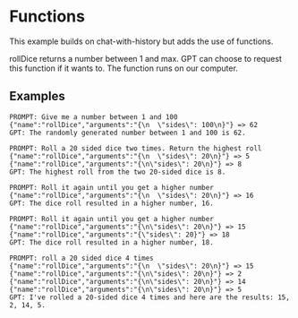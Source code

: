 # Functions

This example builds on chat-with-history but adds the use of functions. 

rollDice returns a number between 1 and max. GPT can choose to request this function if it wants to. The function runs on our computer.

## Examples

```
PROMPT: Give me a number between 1 and 100
{"name":"rollDice","arguments":"{\n  \"sides\": 100\n}"} => 62
GPT: The randomly generated number between 1 and 100 is 62.
```

```
PROMPT: Roll a 20 sided dice two times. Return the highest roll
{"name":"rollDice","arguments":"{\n  \"sides\": 20\n}"} => 5
{"name":"rollDice","arguments":"{\n\"sides\": 20\n}"} => 8
GPT: The highest roll from the two 20-sided dice is 8.

PROMPT: Roll it again until you get a higher number
{"name":"rollDice","arguments":"{\n  \"sides\": 20\n}"} => 16
GPT: The dice roll resulted in a higher number, 16.

PROMPT: Roll it again until you get a higher number 
{"name":"rollDice","arguments":"{\n\"sides\": 20\n}"} => 15
{"name":"rollDice","arguments":"{\"sides\": 20}"} => 18
GPT: The dice roll resulted in a higher number, 18.
```

```
PROMPT: roll a 20 sided dice 4 times
{"name":"rollDice","arguments":"{\n  \"sides\": 20\n}"} => 15
{"name":"rollDice","arguments":"{\n\"sides\": 20\n}"} => 2
{"name":"rollDice","arguments":"{\n\"sides\": 20\n}"} => 14
{"name":"rollDice","arguments":"{\n\"sides\": 20\n}"} => 5
GPT: I've rolled a 20-sided dice 4 times and here are the results: 15, 2, 14, 5.
```